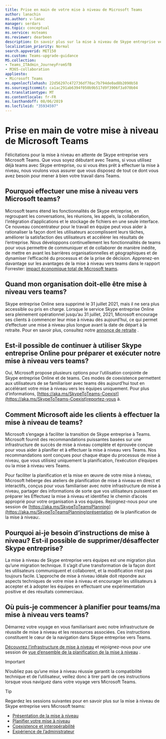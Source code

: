 ```yaml
---
title: Prise en main de votre mise à niveau de Microsoft Teams
author: lanachin
ms.author: v-lanac
manager: serdars
ms.topic: conceptual
ms.service: msteams
ms.reviewer: dearbeen
description: En savoir plus sur la mise à niveau de Skype entreprise vers Microsoft Teams.
localization_priority: Normal
search.appverid: MET150
ms.custom: Teams-upgrade-guidance
MS.collection:
- Teams_ITAdmin_JourneyFromSfB
- M365-collaboration
appliesto:
- Microsoft Teams
ms.openlocfilehash: 22d56297c472736df70ac7b794de0ad8b2090b58
ms.sourcegitcommit: ca1ac291ab6394f050b9b517d9f3906f3a970b04
ms.translationtype: MT
ms.contentlocale: fr-FR
ms.lasthandoff: 08/06/2019
ms.locfileid: "35934597"
---
```

# <a name="getting-started-with-your-microsoft-teams-upgrade"></a>Prise en main de votre mise à niveau de Microsoft Teams

Félicitations pour la mise à niveau en attente de Skype entreprise vers Microsoft Teams. Que vous soyez débutant avec Teams, si vous utilisez déjà teams avec Skype entreprise, ou si vous êtes prêt à effectuer la mise à niveau, nous voulons vous assurer que vous disposez de tout ce dont vous avez besoin pour mener à bien votre travail dans Teams.

## <a name="why-upgrade-to-microsoft-teams"></a>Pourquoi effectuer une mise à niveau vers Microsoft teams?

Microsoft teams étend les fonctionnalités de Skype entreprise, en regroupant les conversations, les réunions, les appels, la collaboration, l’intégration d’applications et le stockage de fichiers en une seule interface. Ce nouveau concentrateur pour le travail en équipe peut vous aider à rationaliser la façon dont les utilisateurs accomplissent leurs tâches, améliorer la satisfaction des utilisateurs et accélérer les résultats de l’entreprise. Nous développons continuellement les fonctionnalités de teams pour vous permettre de communiquer et de collaborer de manière inédite, de mettre en avant les barrières organisationnelles et géographiques et de dynamiser l’efficacité du processus et de la prise de décision. Apprenez-en davantage sur les avantages de la mise à niveau vers teams dans le rapport Forrester: [impact économique total de Microsoft teams](https://www.microsoft.com/en-us/microsoft-365/blog/wp-content/uploads/sites/2/2019/04/Total-Economic-Impact-Microsoft-Teams-Infographic.pdf).  

## <a name="when-should-my-organization-upgrade-to-teams"></a>Quand mon organisation doit-elle être mise à niveau vers teams?

Skype entreprise Online sera supprimé le 31 juillet 2021, mais il ne sera plus accessible ou pris en charge. Lorsque le service Skype entreprise Online sera pleinement opérationnel jusqu’au 31 juillet, 2021, Microsoft encourage ses clients à commencer leur mise à niveau dès aujourd’hui, ce qui permet d’effectuer une mise à niveau plus longue avant la date de départ à la retraite.  Pour en savoir plus, consultez notre [annonce de retraite](https://aka.ms/sfboannounce) .

## <a name="can-we-continue-to-use-skype-for-business-online-as-we-prepare-for-and-execute-our-upgrade-to-teams"></a>Est-il possible de continuer à utiliser Skype entreprise Online pour préparer et exécuter notre mise à niveau vers teams?

Oui, Microsoft propose plusieurs options pour l’utilisation conjointe de Skype entreprise Online et de teams. Ces modes de coexistence permettent aux utilisateurs de se familiariser avec teams dès aujourd’hui tout en accélérant votre mise à niveau vers les équipes uniquement. Pour plus d’informations, [https://aka.ms/SkypeToTeams-Coexist](https://aka.ms/SkypeToTeams-Coexist)reportez-vous à.
 
## <a name="how-is-microsoft-helping-customers-with-their-upgrade-to-teams"></a>Comment Microsoft aide les clients à effectuer la mise à niveau de teams? 

Microsoft s’engage à faciliter la transition de Skype entreprise à Teams. Microsoft fournit des recommandations puissantes basées sur une infrastructure de succès de mise à niveau complète et éprouvée conçue pour vous aider à planifier et à effectuer la mise à niveau vers Teams. Nos recommandations sont conçues pour chaque étape du processus de mise à niveau, que vous utilisiez uniquement la planification, l’exécution d’équipes ou la mise à niveau vers Teams.

Pour faciliter la planification et la mise en œuvre de votre mise à niveau, Microsoft héberge des ateliers de planification de mise à niveau en direct et interactifs, conçus pour vous familiariser avec notre infrastructure de mise à niveau, partager des informations de sorte que vos utilisateurs puissent en préparer les Effectuez la mise à niveau et identifiez le chemin d’accès approprié pour votre organisation à vos équipes. Rejoignez-nous pour une session de [https://aka.ms/SkypeToTeamsPlanning](https://aka.ms/SkypeToTeamsPlanning)présentation de la planification de la mise à niveau:.
 
## <a name="why-do-i-need-upgrade-guidance-cant-i-just-deletedecommission-skype-for-business"></a>Pourquoi ai-je besoin d’instructions de mise à niveau? Est-il possible de supprimer/désaffecter Skype entreprise? 

La mise à niveau de Skype entreprise vers équipes est une migration plus qu’une migration technique. Il s’agit d’une transformation de la façon dont les utilisateurs communiquent et collaborent, et la modification n’est pas toujours facile. L’approche de mise à niveau idéale doit répondre aux aspects techniques de votre mise à niveau et encourager les utilisateurs à accepter et à adopter les équipes en effectuant une expérimentation positive et des résultats commerciaux. 

## <a name="where-do-i-start-planning-for-teamsmy-upgrade-to-teams"></a>Où puis-je commencer à planifier pour teams/ma mise à niveau vers teams? 

Démarrez votre voyage en vous familiarisant avec notre infrastructure de réussite de mise à niveau et les ressources associées. Ces instructions constituent le cœur de la navigation dans Skype entreprise vers Teams.

[Découvrez l’infrastructure de mise à niveau](upgrade-framework.md) et rejoignez-nous pour une session de [vue d’ensemble de la planification de la mise à niveau](https://aka.ms/SkypeToTeamsPlanning) .

> [!IMPORTANT]
> N’oubliez pas qu’une mise à niveau réussie garantit la compatibilité technique et de l’utilisateur, veillez donc à tirer parti de ces instructions lorsque vous naviguez dans votre voyage vers Microsoft Teams.

> [!Tip]
> Regardez les sessions suivantes pour en savoir plus sur la mise à niveau de Skype entreprise vers Microsoft teams:
> - [Présentation de la mise à niveau](https://aka.ms/teams-upgrade-intro) 
> - [Planifier votre mise à niveau](https://aka.ms/teams-upgrade-plan)
> - [Coexistence et interopérabilité](https://aka.ms/teams-upgrade-coexistence-interop)
> - [Expérience de l’administrateur](https://aka.ms/teams-upgrade-admin)
